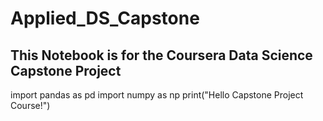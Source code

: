 # Applied_DS_Capstone

## This Notebook is for the Coursera Data Science Capstone Project

import pandas as pd
import numpy as np
print("Hello Capstone Project Course!")
